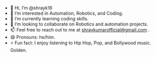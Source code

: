 - 👋 Hi, I’m @shrayk16
- 👀 I’m interested in Automation, Robotics, and Coding.
- 🌱 I’m currently learning coding skills.
- 💞️ I’m looking to collaborate on Robotics and automation projects.
- 📫 Feel free to reach out to me at shraykumarofficial@gmail.com .
- 😄 Pronouns: he/him.
- ⚡ Fun fact: I enjoy listening to Hip Hop, Pop, and Bollywood music. Golden.

<!---
shraykumar16/shraykumar16 is a ✨ special ✨ repository because its `README.md` (this file) appears on your GitHub profile.
You can click the Preview link to take a look at your changes.
--->
